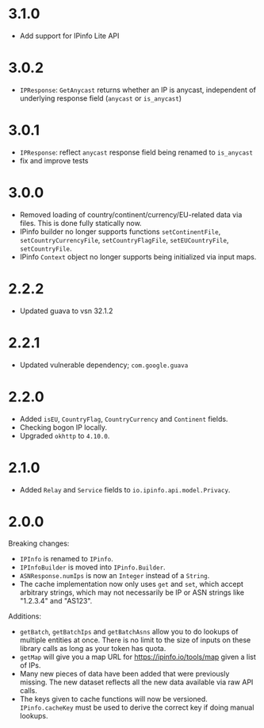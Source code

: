# 3.1.0

- Add support for IPinfo Lite API

# 3.0.2

- `IPResponse`: `GetAnycast` returns whether an IP is anycast, independent of underlying response field (`anycast` or `is_anycast`)

# 3.0.1

- `IPResponse`: reflect `anycast` response field being renamed to `is_anycast`
- fix and improve tests

# 3.0.0

- Removed loading of country/continent/currency/EU-related data via files. This
  is done fully statically now.
- IPinfo builder no longer supports functions `setContinentFile`,
  `setCountryCurrencyFile`, `setCountryFlagFile`, `setEUCountryFile`,
  `setCountryFile`.
- IPinfo `Context` object no longer supports being initialized via input maps.

# 2.2.2

- Updated guava to vsn 32.1.2

# 2.2.1

- Updated vulnerable dependency; `com.google.guava`

# 2.2.0

- Added `isEU`, `CountryFlag`, `CountryCurrency` and `Continent` fields.
- Checking bogon IP locally.
- Upgraded `okhttp` to `4.10.0`.

# 2.1.0

- Added `Relay` and `Service` fields to `io.ipinfo.api.model.Privacy`.

# 2.0.0

Breaking changes:

- `IPInfo` is renamed to `IPinfo`.
- `IPInfoBuilder` is moved into `IPinfo.Builder`.
- `ASNResponse.numIps` is now an `Integer` instead of a `String`.
- The cache implementation now only uses `get` and `set`, which accept
  arbitrary strings, which may not necessarily be IP or ASN strings like
  "1.2.3.4" and "AS123".

Additions:

- `getBatch`, `getBatchIps` and `getBatchAsns` allow you to do lookups of
  multiple entities at once. There is no limit to the size of inputs on these
  library calls as long as your token has quota.
- `getMap` will give you a map URL for https://ipinfo.io/tools/map given a list
  of IPs.
- Many new pieces of data have been added that were previously missing. The new
  dataset reflects all the new data available via raw API calls.
- The keys given to cache functions will now be versioned. `IPinfo.cacheKey`
  must be used to derive the correct key if doing manual lookups.
